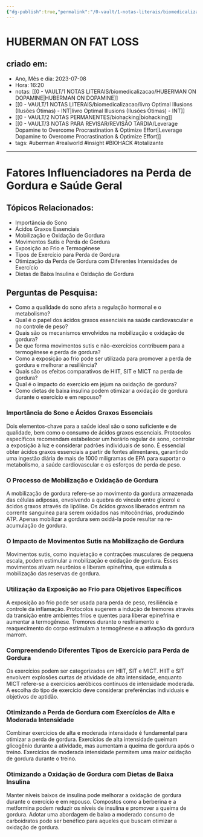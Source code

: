 ```yaml
---
{"dg-publish":true,"permalink":"/0-vault/1-notas-literais/biomedicalizacao/huberman-on-fat-loss/","tags":["uberman","realworld","insight","BIOHACK","totalizante"],"dgHomeLink":true,"dgShowLocalGraph":true,"dgShowFileTree":true,"dgEnableSearch":true,"noteIcon":""}
---
```


# HUBERMAN ON FAT LOSS

## criado em: 
-  Ano, Mês e dia: 2023-07-08
- Hora: 16:20
- notas: [[0 - VAULT/1 NOTAS LITERAIS/biomedicalizacao/HUBERMAN ON DOPAMINE\|HUBERMAN ON DOPAMINE]]
- [[0 - VAULT/1 NOTAS LITERAIS/biomedicalizacao/livro Optimal Illusions (Ilusões Ótimas) - INT\|livro Optimal Illusions (Ilusões Ótimas) - INT]]
- [[0 - VAULT/2 NOTAS PERMANENTES/biohacking\|biohacking]]
- [[0 - VAULT/3 NOTAS PARA REVISAR/REVISÃO TARDIA/Leverage Dopamine to Overcome Procrastination & Optimize Effort\|Leverage Dopamine to Overcome Procrastination & Optimize Effort]]
- tags: #uberman #realworld #insight #BIOHACK #totalizante
---
# Fatores Influenciadores na Perda de Gordura e Saúde Geral

## Tópicos Relacionados:

- Importância do Sono
- Ácidos Graxos Essenciais
- Mobilização e Oxidação de Gordura
- Movimentos Sutis e Perda de Gordura
- Exposição ao Frio e Termogênese
- Tipos de Exercício para Perda de Gordura
- Otimização da Perda de Gordura com Diferentes Intensidades de Exercício
- Dietas de Baixa Insulina e Oxidação de Gordura

## Perguntas de Pesquisa:

- Como a qualidade do sono afeta a regulação hormonal e o metabolismo?
- Qual é o papel dos ácidos graxos essenciais na saúde cardiovascular e no controle de peso?
- Quais são os mecanismos envolvidos na mobilização e oxidação de gordura?
- De que forma movimentos sutis e não-exercícios contribuem para a termogênese e perda de gordura?
- Como a exposição ao frio pode ser utilizada para promover a perda de gordura e melhorar a resiliência?
- Quais são os efeitos comparativos de HIIT, SIT e MICT na perda de gordura?
- Qual é o impacto do exercício em jejum na oxidação de gordura?
- Como dietas de baixa insulina podem otimizar a oxidação de gordura durante o exercício e em repouso?

### Importância do Sono e Ácidos Graxos Essenciais

Dois elementos-chave para a saúde ideal são o sono suficiente e de qualidade, bem como o consumo de ácidos graxos essenciais. Protocolos específicos recomendam estabelecer um horário regular de sono, controlar a exposição à luz e considerar padrões individuais de sono. É essencial obter ácidos graxos essenciais a partir de fontes alimentares, garantindo uma ingestão diária de mais de 1000 miligramas de EPA para suportar o metabolismo, a saúde cardiovascular e os esforços de perda de peso.

### O Processo de Mobilização e Oxidação de Gordura

A mobilização de gordura refere-se ao movimento da gordura armazenada das células adiposas, envolvendo a quebra do vínculo entre glicerol e ácidos graxos através da lipólise. Os ácidos graxos liberados entram na corrente sanguínea para serem oxidados nas mitocôndrias, produzindo ATP. Apenas mobilizar a gordura sem oxidá-la pode resultar na re-acumulação de gordura.

### O Impacto de Movimentos Sutis na Mobilização de Gordura

Movimentos sutis, como inquietação e contrações musculares de pequena escala, podem estimular a mobilização e oxidação de gordura. Esses movimentos ativam neurônios e liberam epinefrina, que estimula a mobilização das reservas de gordura.

### Utilização da Exposição ao Frio para Objetivos Específicos

A exposição ao frio pode ser usada para perda de peso, resiliência e controle da inflamação. Protocolos sugerem a indução de tremores através da transição entre ambientes frios e quentes para liberar epinefrina e aumentar a termogênese. Tremores durante o resfriamento e reaquecimento do corpo estimulam a termogênese e a ativação da gordura marrom.

### Compreendendo Diferentes Tipos de Exercício para Perda de Gordura

Os exercícios podem ser categorizados em HIIT, SIT e MICT. HIIT e SIT envolvem explosões curtas de atividade de alta intensidade, enquanto MICT refere-se a exercícios aeróbicos contínuos de intensidade moderada. A escolha do tipo de exercício deve considerar preferências individuais e objetivos de aptidão.

### Otimizando a Perda de Gordura com Exercícios de Alta e Moderada Intensidade

Combinar exercícios de alta e moderada intensidade é fundamental para otimizar a perda de gordura. Exercícios de alta intensidade queimam glicogênio durante a atividade, mas aumentam a queima de gordura após o treino. Exercícios de moderada intensidade permitem uma maior oxidação de gordura durante o treino.

### Otimizando a Oxidação de Gordura com Dietas de Baixa Insulina

Manter níveis baixos de insulina pode melhorar a oxidação de gordura durante o exercício e em repouso. Compostos como a berberina e a metformina podem reduzir os níveis de insulina e promover a queima de gordura. Adotar uma abordagem de baixo a moderado consumo de carboidratos pode ser benéfico para aqueles que buscam otimizar a oxidação de gordura.